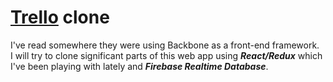 # [Trello](http://www.trello.com") clone 


I've read somewhere they were using Backbone as a front-end framework. 
<br />
I will try to clone significant parts of this web app using **_React/Redux_** which I've been playing with lately and **_Firebase Realtime Database_**.
